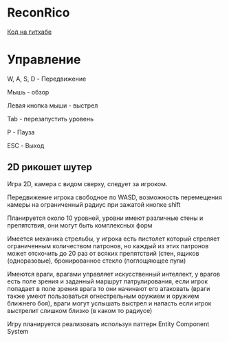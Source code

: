 # ReconRico
[Код на гитхабе](https://github.com/lenchq/ReconRico)

# Управление
W, A, S, D - Передвижение

Мышь - обзор

Левая кнопка мыши - выстрел

Tab - перезапустить уровень

P - Пауза

ESC - Выход



## 2D рикошет шутер

Игра 2D, камера с видом сверху, следует за игроком.

Передвижение игрока свободное по WASD, возможность перемещения камеры на ограниченный радиус при зажатой кнопке shift

Планируется около 10 уровней, уровни имеют различные стены и препятствия, они могут быть комплексных форм

Имеется механика стрельбы, у игрока есть пистолет который стреляет ограниченным количеством патронов, но каждый из этих патронов может отскочить до 20 раз от всяких препятствий (стен, ящиков (одноразовые), бронированное стекло (поглощяющее пули)

Имеются враги, врагами управляет искусственный интеллект, у врагов есть поле зрения и заданный маршрут патрулирования, если игрок попадает в поле зрения врага то они начинают его атаковать (враги также умеют пользоваться огнестрельным оружием и оружием ближнего боя), враги могут услышать выстрел и напасть если игрок выстрелит слишком близко (в каком то радиусе)

Игру планируется реализовать используя паттерн Entity Component System